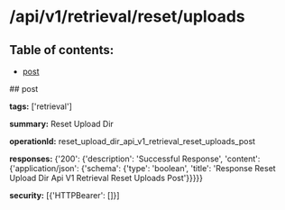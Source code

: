 # /api/v1/retrieval/reset/uploads

## Table of contents:
- [post](#post)

<a name="post" />
## post

**tags:** ['retrieval']

**summary:** Reset Upload Dir

**operationId:** reset_upload_dir_api_v1_retrieval_reset_uploads_post

**responses:** {'200': {'description': 'Successful Response', 'content': {'application/json': {'schema': {'type': 'boolean', 'title': 'Response Reset Upload Dir Api V1 Retrieval Reset Uploads Post'}}}}}

**security:** [{'HTTPBearer': []}]

